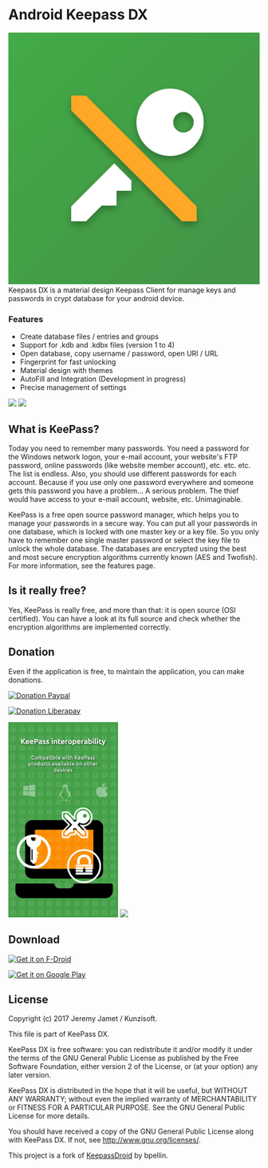 # Android Keepass DX

<img src="https://raw.githubusercontent.com/Kunzisoft/KeePassDX/master/fastlane/metadata/android/en-US/images/icon.png"> Keepass DX is a material design Keepass Client for manage keys and passwords in crypt database for your android device.

### Features

* Create database files / entries and groups
* Support for .kdb and .kdbx files (version 1 to 4)
* Open database, copy username / password, open URI / URL
* Fingerprint for fast unlocking
* Material design with themes
* AutoFill and Integration (Development in progress)
* Precise management of settings

<img src="https://raw.githubusercontent.com/Kunzisoft/KeePassDX/master/fastlane/metadata/android/en-US/images/phoneScreenshots/screen1.jpg" width="220">
<img src="https://raw.githubusercontent.com/Kunzisoft/KeePassDX/master/fastlane/metadata/android/en-US/images/phoneScreenshots/screen2.jpg" width="220">

## What is KeePass?

Today you need to remember many passwords. You need a password for the Windows network logon, your e-mail account, your website's FTP password, online passwords (like website member account), etc. etc. etc. The list is endless. Also, you should use different passwords for each account. Because if you use only one password everywhere and someone gets this password you have a problem... A serious problem. The thief would have access to your e-mail account, website, etc. Unimaginable.

KeePass is a free open source password manager, which helps you to manage your passwords in a secure way. You can put all your passwords in one database, which is locked with one master key or a key file. So you only have to remember one single master password or select the key file to unlock the whole database. The databases are encrypted using the best and most secure encryption algorithms currently known (AES and Twofish). For more information, see the features page. 

## Is it really free?

Yes, KeePass is really free, and more than that: it is open source (OSI certified). You can have a look at its full source and check whether the encryption algorithms are implemented correctly.

## Donation

Even if the application is free, to maintain the application, you can make donations.

[![Donation Paypal](https://4.bp.blogspot.com/-ncaIbUGaHOk/WfhaThYUPGI/AAAAAAAAAVQ/_HidNgdB1q4DaC24ujaKNzH64KUUJiQewCLcBGAs/s1600/pay-with-paypal.png)](https://www.paypal.com/cgi-bin/webscr?cmd=_s-xclick&hosted_button_id=KM6QMDAXZM3UU "Kunzisoft Paypal Donation")

[![Donation Liberapay](https://liberapay.com/assets/widgets/donate.svg)](https://liberapay.com/Kunzisoft/donate "Kunzisoft Liberapay Donation")

<img src="https://raw.githubusercontent.com/Kunzisoft/KeePassDX/master/fastlane/metadata/android/en-US/images/phoneScreenshots/screen4.jpg" width="220">
<img src="https://raw.githubusercontent.com/Kunzisoft/KeePassDX/master/fastlane/metadata/android/en-US/images/phoneScreenshots/screen5.jpg" width="220">

## Download

[<img src="https://f-droid.org/badge/get-it-on.png"
      alt="Get it on F-Droid"
      height="80">](https://f-droid.org/en/packages/com.kunzisoft.keepass.libre/)

[<img src="https://play.google.com/intl/en_us/badges/images/generic/en_badge_web_generic.png"
      alt="Get it on Google Play"
	height="80">](https://play.google.com/store/apps/details?id=com.kunzisoft.keepass.free)

## License

 Copyright (c) 2017 Jeremy Jamet / Kunzisoft.

 This file is part of KeePass DX.

  KeePass DX is free software: you can redistribute it and/or modify
  it under the terms of the GNU General Public License as published by
  the Free Software Foundation, either version 2 of the License, or
  (at your option) any later version.

  KeePass DX is distributed in the hope that it will be useful,
  but WITHOUT ANY WARRANTY; without even the implied warranty of
  MERCHANTABILITY or FITNESS FOR A PARTICULAR PURPOSE.  See the
  GNU General Public License for more details.

  You should have received a copy of the GNU General Public License
  along with KeePass DX.  If not, see <http://www.gnu.org/licenses/>.
  
  This project is a fork of [KeepassDroid](https://github.com/bpellin/keepassdroid) by bpellin.
